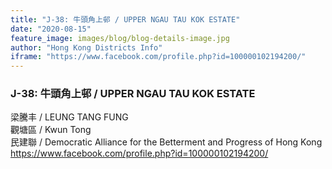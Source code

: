 ```yaml
---
title: "J-38: 牛頭角上邨 / UPPER NGAU TAU KOK ESTATE"
date: "2020-08-15"
feature_image: images/blog/blog-details-image.jpg
author: "Hong Kong Districts Info"
iframe: "https://www.facebook.com/profile.php?id=100000102194200/"
---
```


### J-38: 牛頭角上邨 / UPPER NGAU TAU KOK ESTATE  
梁騰丰 / LEUNG TANG FUNG  
觀塘區 / Kwun Tong  
民建聯 / Democratic Alliance for the Betterment and Progress of Hong Kong  
https://www.facebook.com/profile.php?id=100000102194200/
